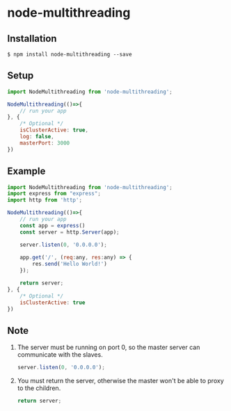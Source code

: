 # node-multithreading

## Installation

```
$ npm install node-multithreading --save
```

## Setup
```js
import NodeMultithreading from 'node-multithreading';

NodeMultithreading(()=>{
    // run your app
}, {
    /* Optional */
    isClusterActive: true,
    log: false,
    masterPort: 3000
})
```

## Example

```js
import NodeMultithreading from 'node-multithreading';
import express from "express";
import http from 'http';

NodeMultithreading(()=>{
    // run your app
    const app = express()
    const server = http.Server(app);

    server.listen(0, '0.0.0.0');
    
    app.get('/', (req:any, res:any) => {
        res.send('Hello World!')
    });

    return server;
}, {
    /* Optional */
    isClusterActive: true
})
```

## Note
1) The server must be running on port 0, so the master server can communicate with the slaves.

    ```js
    server.listen(0, '0.0.0.0');
    ```
2) You must return the server, otherwise the master won't be able to proxy to the children.
    ```js
	return server;
    ```
